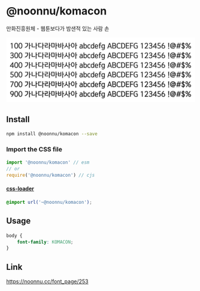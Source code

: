 # @noonnu/komacon

만화진흥원체 - 웹툰보다가 밤샌적 있는 사람 손

![example](./example.png)

## Install

```bash
npm install @noonnu/komacon --save
```

### Import the CSS file

```js
import '@noonnu/komacon' // esm
// or
require('@noonnu/komacon') // cjs
```

#### [css-loader](https://github.com/webpack-contrib/css-loader)

```css
@import url('~@noonnu/komacon');
```

## Usage

```css
body {
    font-family: KOMACON;
}
```

## Link

https://noonnu.cc/font_page/253
